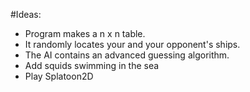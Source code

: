 #Ideas:

* Program makes a n x n table.
* It randomly locates your and your opponent's ships.
* The AI contains an advanced guessing algorithm.
* Add squids swimming in the sea
* Play Splatoon2D
